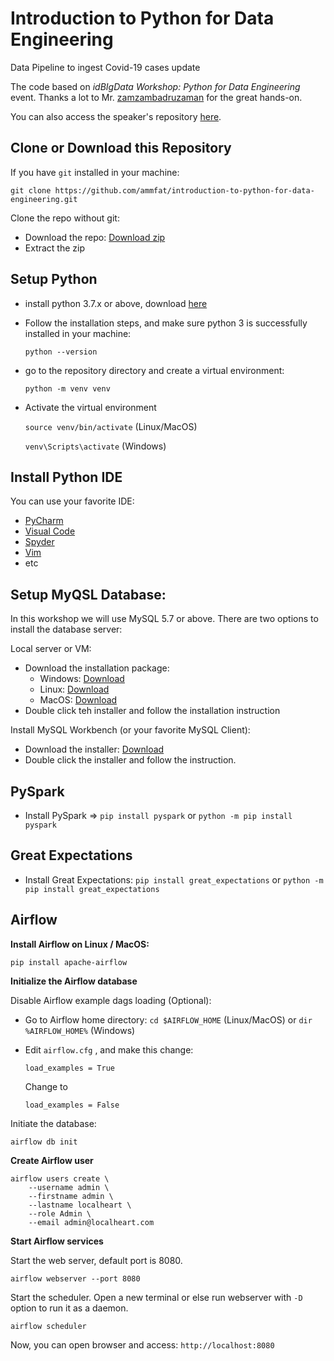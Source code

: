 # **Introduction to Python for Data Engineering**

Data Pipeline to ingest Covid-19 cases update

The code based on _idBIgData Workshop: Python for Data Engineering_ event.
Thanks a lot to Mr. [zamzambadruzaman](https://github.com/zamzambadruzaman) for the great hands-on.

You can also access the speaker's repository [here](https://github.com/zamzambadruzaman/python-for-data-engineering/).

## **Clone or Download this Repository**

If you have `git` installed in your machine:

`git clone https://github.com/ammfat/introduction-to-python-for-data-engineering.git`

Clone the repo without git:

-   Download the repo: [Download zip](https://github.com/ammfat/introduction-to-python-for-data-engineering/archive/refs/heads/main.zip)
-   Extract the zip

## **Setup Python**

-   install python 3.7.x or above, download [here](https://www.python.org/downloads/)
-   Follow the installation steps, and make sure python 3 is successfully installed in your machine:

    `python --version`

-   go to the repository directory and create a virtual environment:

    `python -m venv venv`

-   Activate the virtual environment

    `source venv/bin/activate` (Linux/MacOS)

    `venv\Scripts\activate` (Windows)

## **Install Python IDE**

You can use your favorite IDE:

-   [PyCharm](https://www.jetbrains.com/edu-products/download/#section=pycharm-edu)
-   [Visual Code](https://code.visualstudio.com/Download)
-   [Spyder](https://docs.spyder-ide.org/current/installation.html)
-   [Vim](https://www.vim.org/download.php)
-   etc

## **Setup MyQSL Database:**

In this workshop we will use MySQL 5.7 or above.
There are two options to install the database server:

Local server or VM:

-   Download the installation package:
    -   Windows: [Download](https://dev.mysql.com/downloads/file/?id=502540)
    -   Linux: [Download](https://dev.mysql.com/downloads/file/?id=502515)
    -   MacOS: [Download](https://dev.mysql.com/downloads/file/?id=505134)
-   Double click teh installer and follow the installation instruction

Install MySQL Workbench (or your favorite MySQL Client):

-   Download the installer: [Download](https://dev.mysql.com/downloads/workbench/)
-   Double click the installer and follow the instruction.

## **PySpark**

-   Install PySpark => `pip install pyspark` or `python -m pip install pyspark`

## **Great Expectations**

-   Install Great Expectations: `pip install great_expectations` or `python -m pip install great_expectations`

## **Airflow**

**Install Airflow on Linux / MacOS:**

```
pip install apache-airflow
```

**Initialize the Airflow database**

Disable Airflow example dags loading (Optional):

-   Go to Airflow home directory: `cd $AIRFLOW_HOME` (Linux/MacOS) or `dir %AIRFLOW_HOME%` (Windows)
-   Edit `airflow.cfg` , and make this change:

    `load_examples = True`

    Change to

    `load_examples = False`

Initiate the database:

`airflow db init`

**Create Airflow user**

```
airflow users create \
    --username admin \
    --firstname admin \
    --lastname localheart \
    --role Admin \
    --email admin@localheart.com
```

**Start Airflow services**

Start the web server, default port is 8080.

`airflow webserver --port 8080`

Start the scheduler.
Open a new terminal or else run webserver with `-D` option to run it as a daemon.

`airflow scheduler`

Now, you can open browser and access: `http://localhost:8080`
